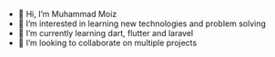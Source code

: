 - 👋 Hi, I’m Muhammad Moiz
- 👀 I’m interested in learning new technologies and problem solving
- 🌱 I’m currently learning dart, flutter and laravel
- 💞️ I’m looking to collaborate on multiple projects


<!---
moiz97/moiz97 is a ✨ special ✨ repository because its `README.md` (this file) appears on your GitHub profile.
You can click the Preview link to take a look at your changes.
--->

